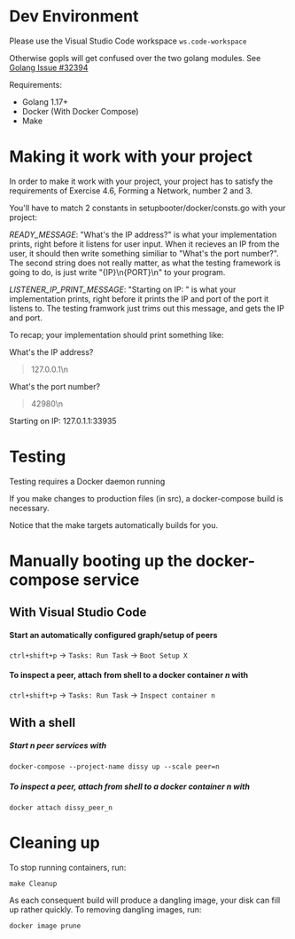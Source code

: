 # Dev Environment
Please use the Visual Studio Code workspace `ws.code-workspace`

Otherwise gopls will get confused over the two golang modules. See [Golang Issue #32394](https://github.com/golang/go/issues/32394)

Requirements:

- Golang 1.17+
- Docker (With Docker Compose)
- Make

# Making it work with your project
In order to make it work with your project, your project has to satisfy the requirements of Exercise 4.6, Forming a Network, number 2 and 3.

You'll have to match 2 constants in setupbooter/docker/consts.go with your project:

*READY_MESSAGE*: "What's the IP address?" is what your implementation prints, right before it listens for user input.
When it recieves an IP from the user, it should then write something similiar to "What's the port number?". The second string does not really matter, as what the testing framework is going to do, is just write "{IP}\n{PORT}\n" to your program.

*LISTENER_IP_PRINT_MESSAGE*: "Starting on IP: " is what your implementation prints, right before it prints the IP and port of the port it listens to. The testing framwork just trims out this message, and gets the IP and port.

To recap; your implementation should print something like:

What's the IP address?

> 127.0.0.1\n

What's the port number?

> 42980\n

Starting on IP: 127.0.1.1:33935


# Testing
Testing requires a Docker daemon running

If you make changes to production files (in src), a docker-compose build is necessary.

Notice that the make targets automatically builds for you.

# Manually booting up the docker-compose service

## With Visual Studio Code

#### Start an automatically configured graph/setup of peers
`ctrl+shift+p` &#8594; `Tasks: Run Task` &#8594; `Boot Setup X`

#### To inspect a peer, attach from shell to a docker container *n* with
`ctrl+shift+p` &#8594; `Tasks: Run Task` &#8594; `Inspect container n`

## With a shell

##### Start *n* peer services with
`docker-compose --project-name dissy up --scale peer=n`

##### To inspect a peer, attach from shell to a docker container *n* with
`docker attach dissy_peer_n`

# Cleaning up
To stop running containers, run:

`make Cleanup`

As each consequent build will produce a dangling image, your disk can fill up rather quickly. To removing dangling images, run:  

`docker image prune`
